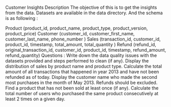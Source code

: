 Customer Insights
Description
The objective of this is to get the insights from the data. Datasets are available in the data directory. And the schema is as following :

Product (product_id, product_name, product_type, product_version, product_price)
Customer (customer_id, customer_first_name, customer_last_name, phone_number )
Sales (transaction_id, customer_id, product_id, timestamp, total_amount, total_quantity )
Refund (refund_id, original_transaction_id, customer_id, product_id, timestamp, refund_amount, refund_quantity)
Questions :
Write down the data quality issues with the datasets provided and steps performed to clean (if any).
Display the distribution of sales by product name and product type.
Calculate the total amount of all transactions that happened in year 2013 and have not been refunded as of today.
Display the customer name who made the second most purchases in the month of May 2013. Refunds should be excluded.
Find a product that has not been sold at least once (if any).
Calculate the total number of users who purchased the same product consecutively at least 2 times on a given day.
